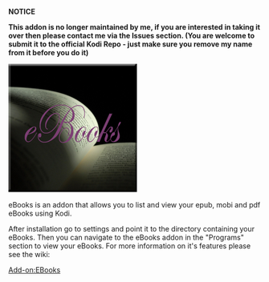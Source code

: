 __NOTICE__

__This addon is no longer maintained by me, if you are interested in taking it over then please contact me via the Issues section. (You are welcome to submit it to the official Kodi Repo - just make sure you remove my name from it before you do it)__


![EBooks](icon.png)

eBooks is an addon that allows you to list and view your epub, mobi and pdf eBooks using Kodi.

After installation go to settings and point it to the directory containing your eBooks. Then you can navigate to the eBooks addon in the "Programs" section to view your eBooks. For more information on it's features please see the wiki:

[Add-on:EBooks](https://github.com/robwebset/script.ebooks/wiki)
